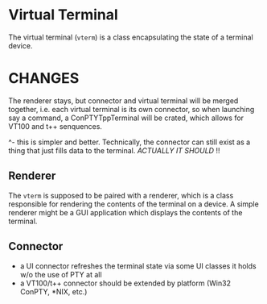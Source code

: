 # Virtual Terminal

The virtual terminal (`vterm`) is a class encapsulating the state of a terminal device.

# CHANGES

The renderer stays, but connector and virtual terminal will be merged together, i.e. each virtual terminal is its own connector, so when launching say a command, a ConPTYTppTerminal will be crated, which allows for VT100 and t++ senquences. 

^- this is simpler and better. Technically, the connector can still exist as a thing that just fills data to the terminal. *ACTUALLY IT SHOULD* !!


## Renderer

The `vterm` is supposed to be paired with a renderer, which is a class responsible for rendering the contents of the terminal on a device. A simple renderer might be a GUI application which displays the contents of the terminal. 

## Connector

- a UI connector refreshes the terminal state via some UI classes it holds w/o the use of PTY at all
- a VT100/t++ connector should be extended by platform (Win32 ConPTY, *NIX, etc.)